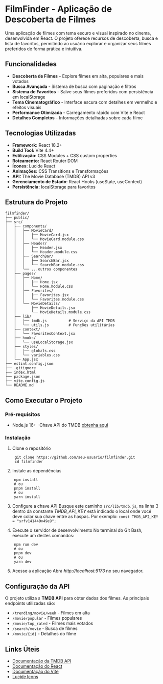 # FilmFinder - Aplicação de Descoberta de Filmes
Uma aplicação de filmes com tema escuro e visual inspirado no cinema, desenvolvida em React.
O projeto oferece recursos de descoberta, busca e lista de favoritos, permitindo ao usuário explorar e organizar seus filmes preferidos de forma prática e intuitiva.

## Funcionalidades
- **Descoberta de Filmes** - Explore filmes em alta, populares e mais votados
- **Busca Avançada** - Sistema de busca com paginação e filtros
- **Sistema de Favoritos** - Salve seus filmes preferidos com persistência em localStorage
- **Tema Cinematográfico** - Interface escura com detalhes em vermelho e efeitos visuais
- **Performance Otimizada** - Carregamento rápido com Vite e React
- **Detalhes Completos** - Informações detalhadas sobre cada filme

## Tecnologias Utilizadas
- **Framework:** React 18.2+
- **Build Tool:** Vite 4.4+
- **Estilização:** CSS Modules + CSS custom properties
- **Roteamento:** React Router DOM
- **Ícones:** Lucide React
- **Animações:** CSS Transitions e Transformações
- **API:** The Movie Database (TMDB) API v3
- **Gerenciamento de Estado:** React Hooks (useState, useContext)
- **Persistência:** localStorage para favoritos

## Estrutura do Projeto

```
filmfinder/
├── public/
├── src/
│   ├── components/
│   │   ├── MovieCard/
│   │   │   ├── MovieCard.jsx
│   │   │   └── MovieCard.module.css
│   │   ├── Header/
│   │   │   ├── Header.jsx
│   │   │   └── Header.module.css
│   │   ├── SearchBar/
│   │   │   ├── SearchBar.jsx
│   │   │   └── SearchBar.module.css
│   │   └── ...outros componentes
│   ├── pages/
│   │   ├── Home/
│   │   │   ├── Home.jsx
│   │   │   └── Home.module.css
│   │   ├── Favorites/
│   │   │   ├── Favorites.jsx
│   │   │   └── Favorites.module.css
│   │   └── MovieDetails/
│   │       ├── MovieDetails.jsx
│   │       └── MovieDetails.module.css
│   ├── lib/
│   │   ├── tmdb.js          # Serviço da API TMDB
│   │   └── utils.js         # Funções utilitárias
│   ├── context/
│   │   └── FavoritesContext.jsx
│   ├── hooks/
│   │   └── useLocalStorage.jsx
│   ├── styles/
│   │   ├── globals.css
│   │   └── variables.css
│   └── App.jsx
├── eslint.config.json
├── .gitignore
├── index.html
├── package.json
├── vite.config.js
└── README.md
```

## Como Executar o Projeto

### Pré-requisitos
- Node.js 16+
-Chave API do TMDB [obtenha aqui]("https://www.themoviedb.org/")

### Instalação
1. Clone o repositório
   ```
    git clone https://github.com/seu-usuario/filmfinder.git
    cd filmfinder
   ```

2. Instale as dependências
```
    npm install
    # ou
    pnpm install
    # ou
    yarn install
```

3. Configure a chave API
Busque este caminho `src/lib/tmdb.js`, na linha 3 dentro da constante *TMDB_API_KEY* está indicado o local onde você deve colar sua chave entre as haspas.
Por exemplo: `const TMDB_API_KEY = "srfv141449v49e9"; `

4. Execute o servidor de desenvolvimento
No terminal do Git Bash, execute um destes comandos:
```
    npm run dev
    # ou
    pnpm dev
    # ou
    yarn dev
```
5. Acesse a aplicação
Abra *http://localhost:5173* no seu navegador.

## Configuração da API
O projeto utiliza a **TMDB API** para obter dados dos filmes. As principais endpoints utilizadas são:

- `/trending/movie/week` - Filmes em alta
- `/movie/popular` - Filmes populares
- `/movie/top_rated` - Filmes mais votados
- `/search/movie` - Busca de filmes
- `/movie/{id}` - Detalhes do filme

## Links Úteis
- [Documentação da TMDB API](https://developer.themoviedb.org/reference/intro/getting-started)
- [Documentação do React](https://legacy.reactjs.org/)
- [Documentação do Vite](https://vite.dev/guide/)
- [Lucide Icons](https://lucide.dev/)